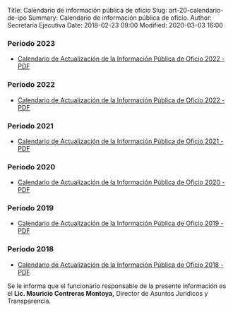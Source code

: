 Title: Calendario de información pública de oficio
Slug: art-20-calendario-de-ipo
Summary: Calendario de información pública de oficio.
Author: Secretaría Ejecutiva
Date: 2018-02-23 09:00
Modified: 2020-03-03 16:00

 <script src="../date.js"></script>
<div id="date"> </div>

### Período 2023

* [Calendario de Actualización de la Información Pública de Oficio 2022 - PDF](calendario-ipo-sea-coahuila-2023.pdf)

### Período 2022

* [Calendario de Actualización de la Información Pública de Oficio 2022 - PDF](calendario-ipo-sea-coahuila-2022.pdf)

### Período 2021

* [Calendario de Actualización de la Información Pública de Oficio 2021 - PDF](calendario-ipo-sea-coahuila-2021.pdf)

### Período 2020

* [Calendario de Actualización de la Información Pública de Oficio 2020 - PDF](calendario-ipo-sea-coahuila-2020.pdf)

### Período 2019

* [Calendario de Actualización de la Información Pública de Oficio 2019 - PDF](calendario-ipo-sea-coahuila-2019.pdf)

### Período 2018

* [Calendario de Actualización de la Información Pública de Oficio 2018 - PDF](calendario-ipo-sea-coahuila-2018.pdf)

Se le informa que el funcionario responsable de la presente información es el **Lic. Mauricio Contreras Montoya,** Director de Asuntos Jurídicos y Transparencia.
